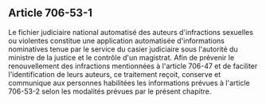 Article 706-53-1
----
Le fichier judiciaire national automatisé des auteurs d'infractions sexuelles ou
violentes constitue une application automatisée d'informations nominatives tenue
par le service du casier judiciaire sous l'autorité du ministre de la justice et
le contrôle d'un magistrat. Afin de prévenir le renouvellement des infractions
mentionnées à l'article 706-47 et de faciliter l'identification de leurs
auteurs, ce traitement reçoit, conserve et communique aux personnes habilitées
les informations prévues à l'article 706-53-2 selon les modalités prévues par le
présent chapitre.
